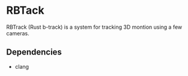 # RBTack
RBTrack (Rust b-track) is a system for tracking 3D montion using a few cameras.

## Dependencies
- clang